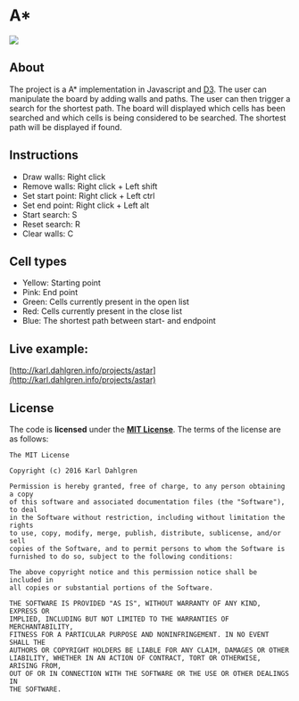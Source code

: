 # A*

[![][license img]][license]

## About
The project is a A* implementation in Javascript and [D3](http://d3js.org/). The user can manipulate the board by adding walls and paths.
The user can then trigger a search for the shortest path. The board will displayed which cells has been searched and which cells is being
considered to be searched. The shortest path will be displayed if found.

## Instructions
* Draw walls: Right click
* Remove walls: Right click + Left shift
* Set start point: Right click + Left ctrl
* Set end point: Right click + Left alt
* Start search: S
* Reset search: R
* Clear walls: C

## Cell types
* Yellow: Starting point
* Pink: End point
* Green: Cells currently present in the open list
* Red: Cells currently present in the close list
* Blue: The shortest path between start- and endpoint

## Live example:
[http://karl.dahlgren.info/projects/astar](http://karl.dahlgren.info/projects/astar)

## License

The code is **licensed** under the **[MIT License](https://github.com/karldahlgren/a-star/blob/master/LICENSE)**. The terms of the license are as follows:

    The MIT License

    Copyright (c) 2016 Karl Dahlgren

    Permission is hereby granted, free of charge, to any person obtaining a copy
    of this software and associated documentation files (the "Software"), to deal
    in the Software without restriction, including without limitation the rights
    to use, copy, modify, merge, publish, distribute, sublicense, and/or sell
    copies of the Software, and to permit persons to whom the Software is
    furnished to do so, subject to the following conditions:

    The above copyright notice and this permission notice shall be included in
    all copies or substantial portions of the Software.

    THE SOFTWARE IS PROVIDED "AS IS", WITHOUT WARRANTY OF ANY KIND, EXPRESS OR
    IMPLIED, INCLUDING BUT NOT LIMITED TO THE WARRANTIES OF MERCHANTABILITY,
    FITNESS FOR A PARTICULAR PURPOSE AND NONINFRINGEMENT. IN NO EVENT SHALL THE
    AUTHORS OR COPYRIGHT HOLDERS BE LIABLE FOR ANY CLAIM, DAMAGES OR OTHER
    LIABILITY, WHETHER IN AN ACTION OF CONTRACT, TORT OR OTHERWISE, ARISING FROM,
    OUT OF OR IN CONNECTION WITH THE SOFTWARE OR THE USE OR OTHER DEALINGS IN
    THE SOFTWARE.


[license]:LICENSE
[license img]:https://img.shields.io/badge/License-MIT-blue.svg
